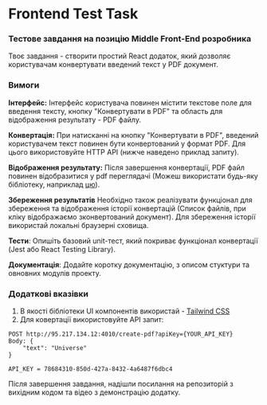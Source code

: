 # Frontend Test Task
### Тестове завдання на позицію Middle Front-End розробника 

Твоє завдання - створити простий React додаток, який дозволяє користувачам конвертувати введений текст у PDF документ.

### Вимоги

**Інтерфейс:** Інтерфейс користувача повинен містити текстове поле для введення тексту, кнопку "Конвертувати в PDF" та область для відображення результату - PDF файлу.

**Конвертація:** При натисканні на кнопку "Конвертувати в PDF", введений користувачем текст повинен бути конвертований у формат PDF. Для цього використовуйте HTTP API (нижче наведено приклад запиту).

**Відображення результату:** Після завершення конвертації, PDF файл повинен відобразитися у pdf переглядачі (Можеш використати будь-яку бібліотеку, наприклад [цю](https://github.com/ansu5555/pdf-viewer-reactjs)).

**Збереження результатів** Необхідно також реалізувати функціонал для збереження та відображення історії конвертацій (Список файлів, при кліку відображаємо зконвертований документ). Для збереження історії використай локальні браузерні сховища.  

**Тести**: Опишіть базовий unit-тест, який покриває функціонал конвертації (Jest або React Testing Library).

**Документація**: Додайте коротку документацію, з описом стуктури та овновних модулів проекту.

### Додаткові вказівки
1. В якості бібліотеки UI компонентів використай - [Tailwind CSS](https://tailwindcss.com/)  
2. Для ковертації використовуйте API запит:
```
POST http://95.217.134.12:4010/create-pdf?apiKey={YOUR_API_KEY}
Body: {
    "text": "Universe"
}

API_KEY = 78684310-850d-427a-8432-4a6487f6dbc4
```


Після завершення завдання, надішли посилання на репозиторій з вихідним кодом та відео з демонстрацію додатку.
